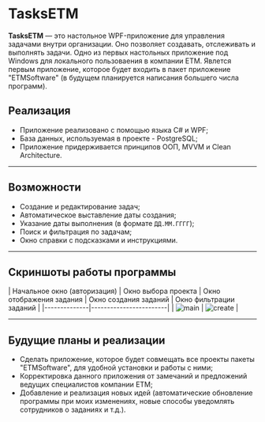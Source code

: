 #  TasksETM

**TasksETM** — это настольное WPF-приложение для управления задачами внутри организации. 
Оно позволяет создавать, отслеживать и выполнять задачи.
Одно из первых настольных приложение под Windows для локального пользоваения в компании ETM.
Явлется первым приложение, которое будет входить в пакет приложение "ETMSoftware" (в будущем планируется написания большего числа программ).

## Реализация

- Приложение реализовано с помощью языка C# и WPF;
- База данных, используемая в проекте - PostgreSQL;
- Приложение придерживается принципов ООП, МVVM и Clean Architecture.

---

## Возможности

-  Создание и редактирование задач;
-  Автоматическое выставление даты создания;
-  Указание даты выполнения (в формате `ДД.ММ.ГГГГ`);
-  Поиск и фильтрация по задачам;
-  Окно справки с подсказками и инструкциями.

---

## Скриншоты работы программы

| Начальное окно (авторизация) | Окно выбора проекта | Окно отображения задания | Окно создания заданий | Окно фильтрации заданий | 
|--------------|------------------------|
| ![main](screenshots/main.png) | ![create](screenshots/create.png) |

---

## Будущие планы и реализации

- Сделать приложение, которое будет совмещать все проекты пакеты "ETMSoftware", для удобной установки и работы с ними;
- Корректировка данного приложения от замечаний и предложений ведущих специалистов компании ETM;
- Добавление и реализация новых идей (автоматические обновление программы при моих изменениях, новые способы уведомлять сотрудников о заданиях и т.д.).


